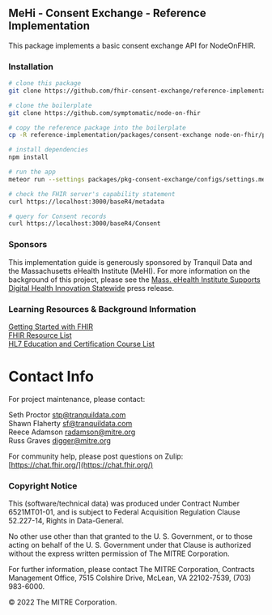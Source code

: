 ## MeHi - Consent Exchange - Reference Implementation

This package implements a basic consent exchange API for NodeOnFHIR.


### Installation   

```bash
# clone this package
git clone https://github.com/fhir-consent-exchange/reference-implementation  

# clone the boilerplate
git clone https://github.com/symptomatic/node-on-fhir  

# copy the reference package into the boilerplate
cp -R reference-implementation/packages/consent-exchange node-on-fhir/packages/consent-exchange

# install dependencies
npm install

# run the app
meteor run --settings packages/pkg-consent-exchange/configs/settings.mehi.json --extra-packages mitre:fhir-consent-engine

# check the FHIR server's capability statement
curl https://localhost:3000/baseR4/metadata

# query for Consent records
curl https://localhost:3000/baseR4/Consent
```

### Sponsors  

This implementation guide is generously sponsored by Tranquil Data and the Massachusetts eHealth Institute (MeHI). For more information on the background of this project, please see the [Mass. eHealth Institute Supports Digital Health Innovation Statewide](https://masstech.org/press-releases/mass-ehealth-institute-supports-digital-health-innovation-statewide) press release.  


### Learning Resources & Background Information  

[Getting Started with FHIR](http://hl7.org/fhir/modules.html)  
[FHIR Resource List](https://www.hl7.org/fhir/resourcelist.html)  
[HL7 Education and Certification Course List](http://www.hl7.org/implement/courseList.cfm?ref=nav)  

# Contact Info  

For project maintenance, please contact:    

Seth Proctor <stp@tranquildata.com>  
Shawn Flaherty <sf@tranquildata.com>    
Reece Adamson <radamson@mitre.org>  
Russ Graves <digger@mitre.org>

For community help, please post questions on Zulip:  
[https://chat.fhir.org/](https://chat.fhir.org/)  

### Copyright Notice  

This (software/technical data) was produced under Contract Number 6521MT01-01, and is subject to Federal Acquisition Regulation Clause 52.227-14, Rights in Data-General.

No other use other than that granted to the U. S. Government, or to those acting on behalf of the U. S. Government under that Clause is authorized without the express written permission of The MITRE Corporation.

For further information, please contact The MITRE Corporation, Contracts Management Office, 7515 Colshire Drive, McLean, VA 22102-7539, (703) 983-6000.

&copy; 2022 The MITRE Corporation.
